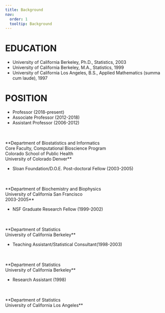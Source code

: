 ```yaml
---
title: Background
nav:
  order: 1
  tooltip: Background
---
```


# EDUCATION 

+ University of California Berkeley, Ph.D., Statistics, 2003
+ University of California Berkeley, M.A., Statistics, 1999
+ University of California Los Angeles, B.S., Applied Mathematics (summa cum laude), 1997


# POSITION

+ Professor (2018-present) 
+ Associate Professor (2012-2018)
+ Assistant Professor (2006-2012)
<br>
<br>
**Department of Biostatistics and Informatics <br>
Core Faculty, Computational Bioscience Program<br>
Colorado School of Public Health<br>
University of Colorado Denver**	

+ Sloan Foundation/D.O.E. Post-doctoral Fellow (2003-2005)
<br>
<br>
**Department of Biochemistry and Biophysics<br>
University of California San Francisco	<br>
2003-2005**

+ NSF Graduate Research Fellow (1999-2002)
<br>
<br>
**Department of Statistics<br>
University of California Berkeley**	

+ Teaching Assistant/Statistical Consultant(1998-2003)
<br>
<br>
**Department of Statistics<br>
University of California Berkeley**	

+ Research Assistant (1998)
<br>
<br>
**Department of Statistics<br>
University of California Los Angeles** 
